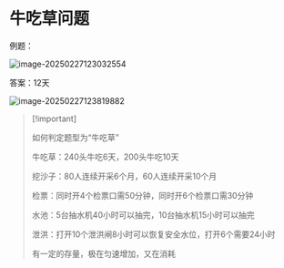 # 牛吃草问题

例题：

![image-20250227123032554](https://imagere.oss-cn-beijing.aliyuncs.com/hasee_picgo/20250227123032744.png)

答案：12天

![image-20250227123819882](https://imagere.oss-cn-beijing.aliyuncs.com/hasee_picgo/20250227123820085.png)

>   [!important]
>
>   如何判定题型为“牛吃草”
>
>   
>
>   牛吃草：240头牛吃6天，200头牛吃10天
>
>   挖沙子：80人连续开采6个月，60人连续开采10个月
>
>   检票：同时开4个检票口需50分钟，同时开6个检票口需30分钟
>
>   水池：5台抽水机40小时可以抽完，10台抽水机15小时可以抽完
>
>   泄洪：打开10个泄洪闸8小时可以恢复安全水位，打开6个需要24小时
>
>   
>
>   有一定的存量，极在匀速增加，又在消耗
